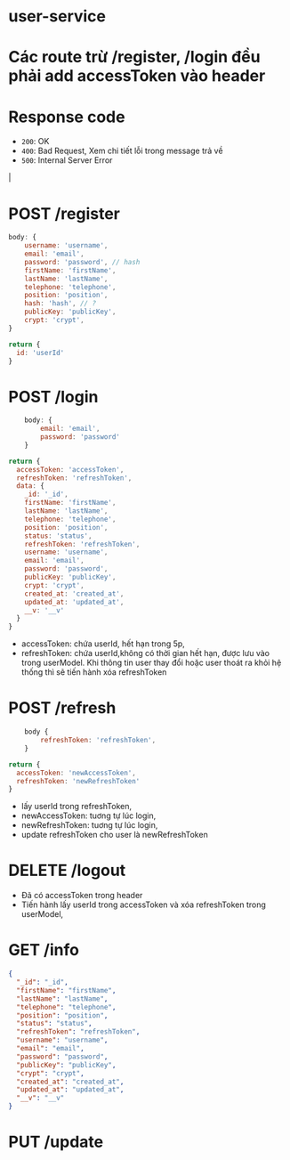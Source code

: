 # user-service

# Các route trừ /register, /login đều phải add accessToken vào header

# Response code

- `200`: OK
- `400`: Bad Request, Xem chi tiết lỗi trong message trả về
- `500`: Internal Server Error
<!-- ## API Reference

#### Get all items

```http
  GET /api/items
```

| Parameter | Type     | Description                |
| :-------- | :------- | :------------------------- | --- |
| `api_key` | `string` | **Required**. Your API key | --> |

# POST /register

```js
body: {
    username: 'username',
    email: 'email',
    password: 'password', // hash
    firstName: 'firstName',
    lastName: 'lastName',
    telephone: 'telephone',
    position: 'position',
    hash: 'hash', // ?
    publicKey: 'publicKey',
    crypt: 'crypt',
}
```

```js
return {
  id: 'userId'
}
```

# POST /login

```js
    body: {
        email: 'email',
        password: 'password'
    }
```

```js
return {
  accessToken: 'accessToken',
  refreshToken: 'refreshToken',
  data: {
    _id: '_id',
    firstName: 'firstName',
    lastName: 'lastName',
    telephone: 'telephone',
    position: 'position',
    status: 'status',
    refreshToken: 'refreshToken',
    username: 'username',
    email: 'email',
    password: 'password',
    publicKey: 'publicKey',
    crypt: 'crypt',
    created_at: 'created_at',
    updated_at: 'updated_at',
    __v: '__v'
  }
}
```

- accessToken: chứa userId, hết hạn trong 5p,
- refreshToken: chứa userId,không có thời gian hết hạn, được lưu vào trong userModel. Khi thông tin user thay đổi hoặc user thoát ra khỏi hệ thống thì sẽ tiến hành xóa refreshToken

# POST /refresh

```js
    body {
        refreshToken: 'refreshToken',
    }
```

```js
return {
  accessToken: 'newAccessToken',
  refreshToken: 'newRefreshToken'
}
```

- lấy userId trong refreshToken,
- newAccessToken: tuơng tự lúc login,
- newRefreshToken: tuơng tự lúc login,
- update refreshToken cho user là newRefreshToken

# DELETE /logout

- Đã có accessToken trong header
- Tiến hành lấy userId trong accessToken và xóa refreshToken trong userModel,

# GET /info

```json
{
  "_id": "_id",
  "firstName": "firstName",
  "lastName": "lastName",
  "telephone": "telephone",
  "position": "position",
  "status": "status",
  "refreshToken": "refreshToken",
  "username": "username",
  "email": "email",
  "password": "password",
  "publicKey": "publicKey",
  "crypt": "crypt",
  "created_at": "created_at",
  "updated_at": "updated_at",
  "__v": "__v"
}
```

# PUT /update
